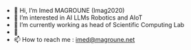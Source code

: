 - 👋 Hi, I’m Imed MAGROUNE (Imag2020)
- 👀 I’m interested in AI LLMs Robotics and  AIoT
- 🌱 I’m currently working as head of Scientific Computing Lab
- 💞️ 
- 📫 How to reach me : imed@magroune.net

<!---
Imag2020/Imag2020 is a ✨ special ✨ repository because its `README.md` (this file) appears on your GitHub profile.
You can click the Preview link to take a look at your changes.
--->
